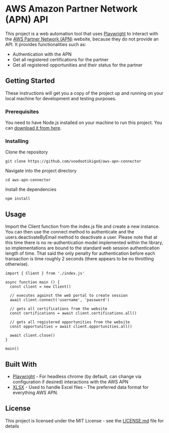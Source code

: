 # AWS Amazon Partner Network (APN) API

This project is a web automation tool that uses [Playwright](https://playwright.dev/) to interact with the [AWS Partner Network (APN)](https://aws.amazon.com/partners/) website, because they do not provide an API. It provides functionalities such as:
- Authentication with the APN
- Get all registered certifications for the partner
- Get all registered opportunities and their status for the partner


## Getting Started
These instructions will get you a copy of the project up and running on your local machine for development and testing purposes.

### Prerequisites
You need to have Node.js installed on your machine to run this project. You can [download it from here](https://nodejs.org/).

### Installing

Clone the repository

```
git clone https://github.com/voodootikigod/aws-apn-connector
```

Navigate into the project directory

```
cd aws-apn-connector
```

Install the dependencies

```
npm install
```

## Usage

Import the Client function from the index.js file and create a new instance. You can then use the connect method to authenticate and the users.deactivateByEmail method to deactivate a user. Please note that at this time there is no re-authentication model implemented within the library, so implementations are bound to the standard web session authentication length of time. That said the only penalty for authentication before each transaction is time roughly 2 seconds (there appears to be no throttling otherwise).

```
import { Client } from './index.js'

async function main () {
  const client = new Client()

  // executes against the web portal to create session
  await client.connect('username', 'password')

  // gets all certifications from the website
  const certifications = await client.certifications.all()

  // gets all registered opportunities from the website
  const opportunities = await client.opportunities.all()

  await client.close()
}

main()
```


## Built With
* [Playwright](https://playwright.dev/) - For headless chrome (by default, can change via configuration if desired) interactions with the AWS APN
* [XLSX](https://www.npmjs.com/package/xlsx) - Used to handle Excel files - The preferred data format for everything AWS APN.

## License
This project is licensed under the MIT License - see the [LICENSE.md](https://github.com/voodootikigod/aws-apn-connector/blob/main/LICENSE.md) file for details
